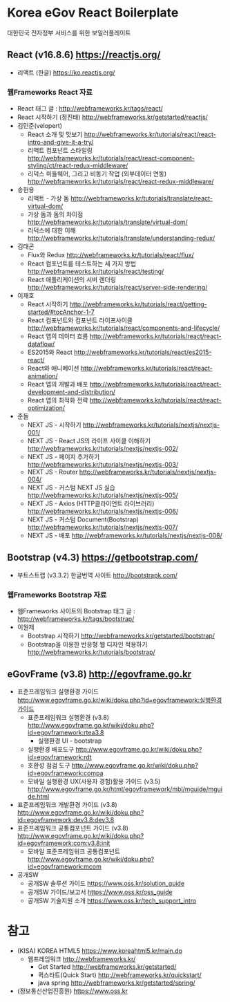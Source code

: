 # Korea eGov React Boilerplate

대한민국 전자정부 서비스를 위한 보일러플레이트

## React (v16.8.6) https://reactjs.org/

- 리액트 (한글) https://ko.reactjs.org/

###  웹Frameworks React 자료

- React 태그 글 : http://webframeworks.kr/tags/react/
- React 시작하기 (정진태) http://webframeworks.kr/getstarted/reactjs/
- 김민준(velopert)
  - React 소개 및 맛보기 http://webframeworks.kr/tutorials/react/react-intro-and-give-it-a-try/
  - 리액트 컴포넌트 스타일링 http://webframeworks.kr/tutorials/react/react-component-styling/ct/react-redux-middleware/
  - 리덕스 미들웨어, 그리고 비동기 작업 (외부데이터 연동) http://webframeworks.kr/tutorials/react/react-redux-middleware/
- 송헌용  
  - 리액트 - 가상 돔 http://webframeworks.kr/tutorials/translate/react-virtual-dom/
  - 가상 돔과 돔의 차이점 http://webframeworks.kr/tutorials/translate/virtual-dom/
  - 리덕스에 대한 이해 http://webframeworks.kr/tutorials/translate/understanding-redux/
- 김태곤  
  - Flux와 Redux http://webframeworks.kr/tutorials/react/flux/
  - React 컴포넌트를 테스트하는 세 가지 방법 http://webframeworks.kr/tutorials/react/testing/
  - React 애플리케이션의 서버 렌더링 http://webframeworks.kr/tutorials/react/server-side-rendering/  
- 이재호  
  - React 시작하기 http://webframeworks.kr/tutorials/react/getting-started/#tocAnchor-1-7
  - React 컴포넌트와 컴포넌트 라이프사이클 http://webframeworks.kr/tutorials/react/components-and-lifecycle/
  - React 앱의 데이터 흐름 http://webframeworks.kr/tutorials/react/react-dataflow/
  - ES2015와 React http://webframeworks.kr/tutorials/react/es2015-react/
  - React와 애니메이션 http://webframeworks.kr/tutorials/react/react-animation/
  - React 앱의 개발과 배포 http://webframeworks.kr/tutorials/react/react-development-and-distribution/
  - React 앱의 최적화 전략 http://webframeworks.kr/tutorials/react/react-optimization/  
- 준돌
  - NEXT JS - 시작하기 http://webframeworks.kr/tutorials/nextjs/nextjs-001/
  - NEXT JS - React JS의 라이프 사이클 이해하기 http://webframeworks.kr/tutorials/nextjs/nextjs-002/
  - NEXT JS - 페이지 추가하기 http://webframeworks.kr/tutorials/nextjs/nextjs-003/
  - NEXT JS - Router http://webframeworks.kr/tutorials/nextjs/nextjs-004/
  - NEXT JS - 커스텀 NEXT JS 실습 http://webframeworks.kr/tutorials/nextjs/nextjs-005/
  - NEXT JS - Axios (HTTP클라이언트 라이브러리) http://webframeworks.kr/tutorials/nextjs/nextjs-006/
  - NEXT JS - 커스텀 Document(Bootstrap) http://webframeworks.kr/tutorials/nextjs/nextjs-007/
  - NEXT JS - 배포 http://webframeworks.kr/tutorials/nextjs/nextjs-008/
  
## Bootstrap (v4.3) https://getbootstrap.com/

- 부트스트랩 (v3.3.2) 한글번역 사이트 http://bootstrapk.com/

###  웹Frameworks Bootstrap 자료

- 웹Frameworks 사이트의 Bootstrap 태그 글 : http://webframeworks.kr/tags/bootstrap/
- 이원제
  - Bootstrap 시작하기 http://webframeworks.kr/getstarted/bootstrap/  
  - Bootstrap을 이용한 반응형 웹 디자인 적용하기 http://webframeworks.kr/tutorials/bootstrap/

## eGovFrame (v3.8) http://egovframe.go.kr

- 표준프레임워크 실행환경 가이드 http://www.egovframe.go.kr/wiki/doku.php?id=egovframework:실행환경가이드
  - 표준프레임워크 실행환경 (v3.8) http://www.egovframe.go.kr/wiki/doku.php?id=egovframework:rtea3.8
    - 실행환경 UI - bootstrap
  - 실행환경 배포도구 http://www.egovframe.go.kr/wiki/doku.php?id=egovframework:rdt
  - 호환성 점검 도구 http://www.egovframe.go.kr/wiki/doku.php?id=egovframework:compa
  - 모바일 실행환경 UX(사용자 경험)활용 가이드 (v3.5) http://www.egovframe.go.kr/html/egovframework/mbl/mguide/mguide.html
- 표준프레임워크 개발환경 가이드 (v3.8) http://www.egovframe.go.kr/wiki/doku.php?id=egovframework:dev3.8:dev3.8
- 표준프레임워크 공통컴포넌트 가이드 (v3.8) http://www.egovframe.go.kr/wiki/doku.php?id=egovframework:com:v3.8:init
  - 모바일 표준프레임워크 공통컴포넌트 http://www.egovframe.go.kr/wiki/doku.php?id=egovframework:mcom
- 공개SW 
  - 공개SW 솔루션 가이드 https://www.oss.kr/solution_guide
  - 공개SW 가이드/보고서 https://www.oss.kr/oss_guide
  - 공개SW 기술지원 소개 https://www.oss.kr/tech_support_intro
  
# 참고

- (KISA) KOREA HTML5 https://www.koreahtml5.kr/main.do
  - 웹프레임워크 http://webframeworks.kr/
    - Get Started http://webframeworks.kr/getstarted/
    - 퀵스타트(Quick Start) http://webframeworks.kr/quickstart/
    - java spring  http://webframeworks.kr/getstarted/spring/
- (정보통신산업진흥원) https://www.oss.kr

